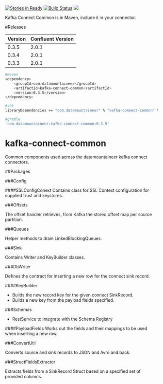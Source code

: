 [![Stories in Ready](https://badge.waffle.io/datamountaineer/kafka-connect-common.png?label=ready&title=Ready)](https://waffle.io/datamountaineer/kafka-connect-common)
[![Build Status](https://travis-ci.org/datamountaineer/kafka-connect-common.svg?branch=master)](https://travis-ci.org/datamountaineer/kafka-connect-common)
[<img src="https://img.shields.io/badge/latest%20release-v0.3.5-blue.svg?label=latest%20release"/>](http://search.maven.org/#search%7Cga%7C1%7Cg%3A%22com.datamountaineer%22%20AND%20a%3A%22kafka-connect-common%22)

Kafka Connect Common is in Maven, include it in your connector.


#Releases


| Version | Confluent Version |
| ------- | ----------------- |
|0.3.5|2.0.1|
|0.3.4|2.0.1|
|0.3.3|2.0.1|


```bash
#maven
<dependency>
	<groupId>com.datamountaineer</groupId>
	<artifactId>kafka-connect-common</artifactId>
	<version>0.3.5</version>
</dependency>

#sbt
libraryDependencies += "com.datamountaineer" % "kafka-connect-common" % "0.3.5"

#gradle
'com.datamountaineer:kafka-connect-common:0.3.5'
```

# kafka-connect-common
Common components used across the datamountaineer kafka connect connectors.

##Packages

###Config

####SSLConfigConext
Contains class for SSL Context configuration for supplied trust and keystores.

###Offsets

The offset handler retrieves, from Kafka the stored offset map per source partition.

###Queues

Helper methods to drain LinkedBlockingQueues.

###Sink

Contains Writer and KeyBuilder classes.

###DbWriter

Defines the contract for inserting a new row for the connect sink record.

####KeyBuilder

* Builds the new record key for the given connect SinkRecord.
* Builds a new key from the payload fields specified.

###Schemas

* RestService to integrate with the Schema Registry

####PayloadFields
Works out the fields and their mappings to be used when inserting a new row.

###ConvertUtil

Converts source and sink records to JSON and Avro and back.

###StructFieldsExtractor

Extracts fields from a SinkRecord Struct based on a specified set of provided columns.
